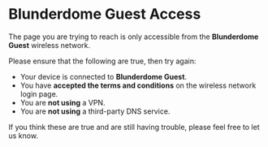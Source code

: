 # Blunderdome Guest Access

The page you are trying to reach is only accessible from the **Blunderdome Guest** wireless network.

Please ensure that the following are true, then try again:

- Your device is connected to **Blunderdome Guest**.
- You have **accepted the terms and conditions** on the wireless network login page.
- You are **not using** a VPN.
- You are **not using** a third-party DNS service.

If you think these are true and are still having trouble, please feel free to let us know.
